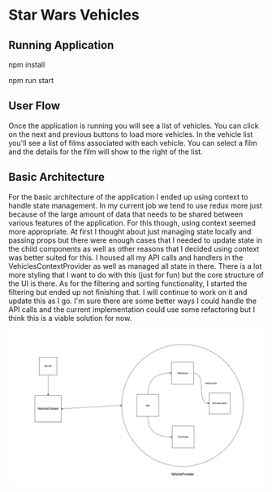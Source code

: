 # Star Wars Vehicles

## Running Application

npm install

npm run start

## User Flow

Once the application is running you will see a list of vehicles. You can click on the next and previous buttons to load more vehicles. In the vehicle list you'll see a list of films associated with each vehicle. You can select a film and the details for the film will show to the right of the list.

## Basic Architecture

For the basic architecture of the application I ended up using context to handle state management. In my current job we tend to use redux more just because of the large amount of data that needs to be shared between various features of the application. For this though, using context seemed more appropriate. At first I thought about just managing state locally and passing props but there were enough cases that I needed to update state in the child components as well as other reasons that I decided using context was better suited for this. I housed all my API calls and handlers in the VehiclesContextProvider as well as managed all state in there. There is a lot more styling that I want to do with this (just for fun) but the core structure of the UI is there. As for the filtering and sorting functionality, I started the filtering but ended up not finishing that. I will continue to work on it and update this as I go. I'm sure there are some better ways I could handle the API calls and the current implementation could use some refactoring but I think this is a viable solution for now.

![App Architecture](/src/assets/images/SW-Vehicles-App.drawio.png?raw=true "Basic Architecture")

